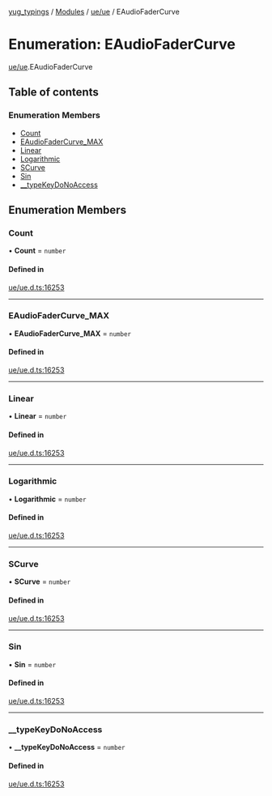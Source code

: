 [yug_typings](../README.md) / [Modules](../modules.md) / [ue/ue](../modules/ue_ue.md) / EAudioFaderCurve

# Enumeration: EAudioFaderCurve

[ue/ue](../modules/ue_ue.md).EAudioFaderCurve

## Table of contents

### Enumeration Members

- [Count](ue_ue.EAudioFaderCurve.md#count)
- [EAudioFaderCurve\_MAX](ue_ue.EAudioFaderCurve.md#eaudiofadercurve_max)
- [Linear](ue_ue.EAudioFaderCurve.md#linear)
- [Logarithmic](ue_ue.EAudioFaderCurve.md#logarithmic)
- [SCurve](ue_ue.EAudioFaderCurve.md#scurve)
- [Sin](ue_ue.EAudioFaderCurve.md#sin)
- [\_\_typeKeyDoNoAccess](ue_ue.EAudioFaderCurve.md#__typekeydonoaccess)

## Enumeration Members

### Count

• **Count** = `number`

#### Defined in

[ue/ue.d.ts:16253](https://github.com/YugMetaverse/yug_typings/blob/b7d9b19/ue/ue.d.ts#L16253)

___

### EAudioFaderCurve\_MAX

• **EAudioFaderCurve\_MAX** = `number`

#### Defined in

[ue/ue.d.ts:16253](https://github.com/YugMetaverse/yug_typings/blob/b7d9b19/ue/ue.d.ts#L16253)

___

### Linear

• **Linear** = `number`

#### Defined in

[ue/ue.d.ts:16253](https://github.com/YugMetaverse/yug_typings/blob/b7d9b19/ue/ue.d.ts#L16253)

___

### Logarithmic

• **Logarithmic** = `number`

#### Defined in

[ue/ue.d.ts:16253](https://github.com/YugMetaverse/yug_typings/blob/b7d9b19/ue/ue.d.ts#L16253)

___

### SCurve

• **SCurve** = `number`

#### Defined in

[ue/ue.d.ts:16253](https://github.com/YugMetaverse/yug_typings/blob/b7d9b19/ue/ue.d.ts#L16253)

___

### Sin

• **Sin** = `number`

#### Defined in

[ue/ue.d.ts:16253](https://github.com/YugMetaverse/yug_typings/blob/b7d9b19/ue/ue.d.ts#L16253)

___

### \_\_typeKeyDoNoAccess

• **\_\_typeKeyDoNoAccess** = `number`

#### Defined in

[ue/ue.d.ts:16253](https://github.com/YugMetaverse/yug_typings/blob/b7d9b19/ue/ue.d.ts#L16253)
